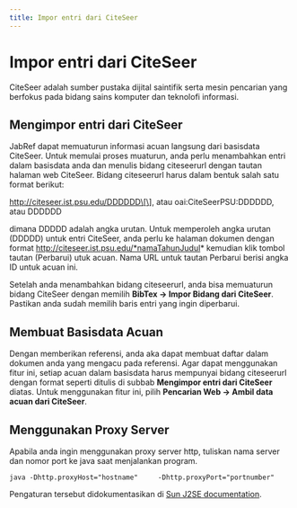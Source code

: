 ```yaml
---
title: Impor entri dari CiteSeer
---
```


# Impor entri dari CiteSeer

CiteSeer adalah sumber pustaka dijital saintifik serta mesin pencarian yang berfokus pada bidang sains komputer dan teknolofi informasi.

## Mengimpor entri dari CiteSeer

JabRef dapat memuaturun informasi acuan langsung dari basisdata CiteSeer. Untuk memulai proses muaturun, anda perlu menambahkan entri dalam basisdata anda dan menulis bidang citeseerurl dengan tautan halaman web CiteSeer. Bidang citeseerurl harus dalam bentuk salah satu format berikut:

http://citeseer.ist.psu.edu/DDDDDD\[\], atau
oai:CiteSeerPSU:DDDDDD, atau
DDDDDD

dimana DDDDD adalah angka urutan. Untuk memperoleh angka urutan (DDDDD) untuk entri CiteSeer, anda perlu ke halaman dokumen dengan format http://citeseer.ist.psu.edu/*namaTahunJudul* kemudian klik tombol tautan (Perbarui) utuk acuan. Nama URL untuk tautan Perbarui berisi angka ID untuk acuan ini.

Setelah anda menambahkan bidang citeseerurl, anda bisa memuaturun bidang CiteSeer dengan memilih **BibTex -&gt; Impor Bidang dari CiteSeer**. Pastikan anda sudah memilih baris entri yang ingin diperbarui.

## Membuat Basisdata Acuan

Dengan memberikan referensi, anda aka dapat membuat daftar dalam dokumen anda yang mengacu pada referensi. Agar dapat menggunakan fitur ini, setiap acuan dalam basisdata harus mempunyai bidang citeseerurl dengan format seperti ditulis di subbab **Mengimpor entri dari CiteSeer** diatas. Untuk menggunakan fitur ini, pilih **Pencarian Web -&gt; Ambil data acuan dari CiteSeer**.

## Menggunakan Proxy Server

Apabila anda ingin menggunakan proxy server http, tuliskan nama server dan nomor port ke java saat menjalankan program.

`java -Dhttp.proxyHost="hostname"     -Dhttp.proxyPort="portnumber"`

Pengaturan tersebut didokumentasikan di [Sun J2SE documentation](http://java.sun.com/j2se/1.4.2/docs/guide/net/properties).
